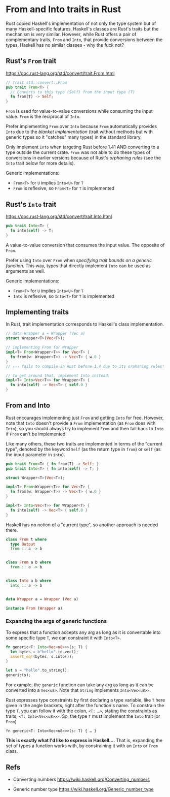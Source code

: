 # From and Into traits in Rust

Rust copied Haskell's implementation of not only the type system but of many Haskell-specific features. Haskell's classes are Rust's traits but the mechanism is very similar. However, while Rust offers a pair of complementary traits, `From` and `Into`, that provide conversions between the types, Haskell has no similar classes - why the fuck not?

## Rust's `From` trait

https://doc.rust-lang.org/std/convert/trait.From.html

```rs
// Trait std::convert::From
pub trait From<T> {
  // Converts to this type (Self) from the input type (T)
  fn from(T) -> Self;
}
```

`From` is used for value-to-value conversions while consuming the input value. 
`From` is the reciprocal of `Into`.

Prefer implementing `From` over `Into` because `From` automatically provides `Into` due to the *blanket implementation* (trait without methods but with generic types so it "catches" many types) in the standard library.

Only implement `Into` when targeting Rust before 1.41 AND converting to a type outside the current crate. `From` was not able to do these types of conversions in earlier versions because of Rust's *orphaning rules* (see the `Into` trait below for more details).

Generic implementations:
- `From<T>` for `U` implies `Into<U>` for `T`
- `From` is reflexive, so `From<T>` for `T` is implemented


## Rust's `Into` trait

https://doc.rust-lang.org/std/convert/trait.Into.html

```rs
pub trait Into<T> {
  fn into(self) -> T;
}
```

A value-to-value conversion that consumes the input value. 
The opposite of `From`.

Prefer using `Into` over `From` when *specifying trait bounds on a generic function*. This way, types that directly implement `Into` can be used as arguments as well.

Generic implementations:
- `From<T>` for `U` implies `Into<U>` for `T`
- `Into` is reflexive, so `Into<T>` for `T` is implemented


## Implementing traits

In Rust, trait implementation corresponds to Haskell's class implementation.


```rs
// data Wrapper a = Wrapper (Vec a)
struct Wrapper<T>(Vec<T>);

// implementing From for Wrapper
impl<T> From<Wrapper<T>> for Vec<T> {
  fn from(w: Wrapper<T>) -> Vec<T> { w.0 }
}
// ↑↑↑ fails to compile in Rust before 1.4 due to its orphaning rules!

// To get around that, implement Into instead:
impl<T> Into<Vec<T>> for Wrapper<T> {
  fn into(self) -> Vec<T> { self.0 }
}
```


## From and Into

Rust encourages implementing just `From` and getting `Into` for free. However, note that `Into` doesn't provide a `From` implementation (as `From` does with `Into`), so you should always try to implement `From` and then fall back to `Into` if `From` can't be implemented.

Like many others, these two traits are implemented in terms of the "current type", denoted by the keyword `Self` (as the return type in `from`) or `self` (as the input parameter in `into`).

```rs
pub trait From<T> { fn from(T) -> Self; }
pub trait Into<T> { fn into(self) -> T; }

struct Wrapper<T>(Vec<T>);

impl<T> From<Wrapper<T>> for Vec<T> {
  fn from(w: Wrapper<T>) -> Vec<T> { w.0 }
}

impl<T> Into<Vec<T>> for Wrapper<T> {
  fn into(self) -> Vec<T> { self.0 }
}
```

Haskell has no notion of a "current type", so another approach is needed there.

```hs
class From t where
  type Output
  from :: a -> b


class From a b where
  from :: a -> b


class Into a b where
  into :: a -> b


data Wrapper a = Wrapper (Vec a)

instance From (Wrapper a) 

```



### Expanding the args of generic functions

To express that a function accepts any arg as long as it is convertable into some specific type `T`, we can constraint it with `Into<T>`.

```rs
fn generic<T: Into<Vec<u8>>>(s: T) {
  let bytes = b"hello".to_vec();
  assert_eq!(bytes, s.into());
}

let s = "hello".to_string();
generic(s);
```

For example, the `generic` function can take any arg as long as it can be converted into a `Vec<u8>`. Note that `String` implements `Into<Vec<u8>>`.

Rust expresses type constraints by first declaring a type variable, like `T` here given in the angle brackets, right after the function's name. To constrain the type `T`, you can follow it with the colon, `<T: …>`, stating the constraints as traits, `<T: Into<Vec<u8>>>`. So, the type `T` must implement the `Into` trait (or `From`)



`fn generic<T: Into<Vec<u8>>>(s: T) { … }`


**This is exactly what I'd like to express in Haskell...**. That is, expanding the set of types a function works with, by constraining it with an `Into` or `From` class.





## Refs

* Converting numbers
https://wiki.haskell.org/Converting_numbers

* Generic number type
https://wiki.haskell.org/Generic_number_type
